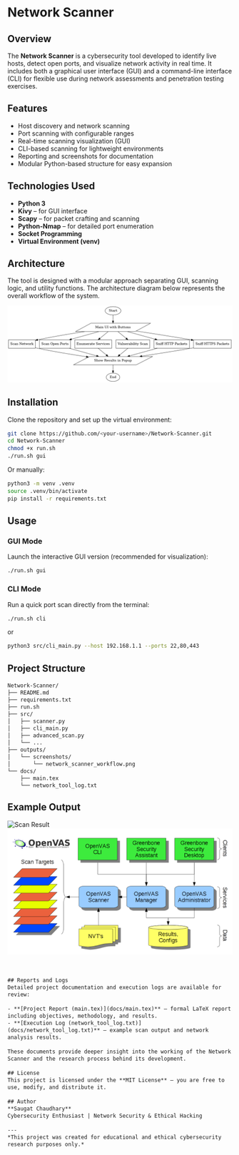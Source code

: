 # Network Scanner

<!-- ![Architecture Diagram](outputs/screenshots/network_scanner_workflow.png) -->

## Overview
The **Network Scanner** is a cybersecurity tool developed to identify live hosts, detect open ports, and visualize network activity in real time. 
It includes both a graphical user interface (GUI) and a command-line interface (CLI) for flexible use during network assessments and penetration testing exercises.

## Features
- Host discovery and network scanning
- Port scanning with configurable ranges
- Real-time scanning visualization (GUI)
- CLI-based scanning for lightweight environments
- Reporting and screenshots for documentation
- Modular Python-based structure for easy expansion

## Technologies Used
- **Python 3**
- **Kivy** – for GUI interface
- **Scapy** – for packet crafting and scanning
- **Python-Nmap** – for detailed port enumeration
- **Socket Programming**
- **Virtual Environment (venv)**

## Architecture
The tool is designed with a modular approach separating GUI, scanning logic, and utility functions.
The architecture diagram below represents the overall workflow of the system.

![Architecture Diagram](outputs/screenshots/network_scanner_flowchart.png)

## Installation
Clone the repository and set up the virtual environment:

```bash
git clone https://github.com/<your-username>/Network-Scanner.git
cd Network-Scanner
chmod +x run.sh
./run.sh gui
```

Or manually:
```bash
python3 -m venv .venv
source .venv/bin/activate
pip install -r requirements.txt
```

## Usage

### GUI Mode
Launch the interactive GUI version (recommended for visualization):

```bash
./run.sh gui
```

### CLI Mode
Run a quick port scan directly from the terminal:

```bash
./run.sh cli
```
or
```bash
python3 src/cli_main.py --host 192.168.1.1 --ports 22,80,443
```

## Project Structure
```
Network-Scanner/
├── README.md
├── requirements.txt
├── run.sh
├── src/
│   ├── scanner.py
│   ├── cli_main.py
│   ├── advanced_scan.py
│   └── ...
├── outputs/
│   └── screenshots/
│       └── network_scanner_workflow.png
└── docs/
    ├── main.tex
    └── network_tool_log.txt
```

## Example Output

![Scan Result](outputs/screenshots/scan_result.png)
![OpenVAS Example](outputs/screenshots/openvas.png)

```


## Reports and Logs
Detailed project documentation and execution logs are available for review:

- **[Project Report (main.tex)](docs/main.tex)** — formal LaTeX report including objectives, methodology, and results.
- **[Execution Log (network_tool_log.txt)](docs/network_tool_log.txt)** — example scan output and network analysis results.

These documents provide deeper insight into the working of the Network Scanner and the research process behind its development.

## License
This project is licensed under the **MIT License** — you are free to use, modify, and distribute it.

## Author
**Saugat Chaudhary**  
Cybersecurity Enthusiast | Network Security & Ethical Hacking

---
*This project was created for educational and ethical cybersecurity research purposes only.*
